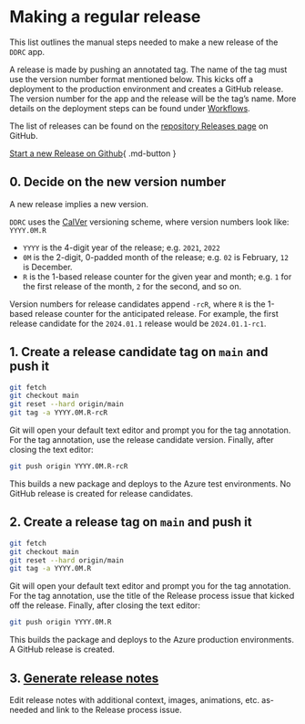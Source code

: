 # Making a regular release

This list outlines the manual steps needed to make a new release of the
`DDRC` app.

A release is made by pushing an annotated tag. The name of the tag must use
the version number format mentioned below. This kicks off a deployment to the
production environment and creates a GitHub release. The version number for the
app and the release will be the tag’s name. More details on the deployment steps
can be found under [Workflows](./workflows.md).

The list of releases can be found on the [repository Releases page](https://github.com/cal-itp/benefits/tags)
on GitHub.

[Start a new Release on Github](https://github.com/cal-itp/benefits/issues/new?labels=release&template=release.yml&title=Make+a+Release){ .md-button }

## 0. Decide on the new version number

A new release implies a new version.

`DDRC` uses the [CalVer](https://calver.org/) versioning scheme, where
version numbers look like: `YYYY.0M.R`

- `YYYY` is the 4-digit year of the release; e.g. `2021`, `2022`
- `0M` is the 2-digit, 0-padded month of the release; e.g. `02` is February, `12`
  is December.
- `R` is the 1-based release counter for the given year and month;
  e.g. `1` for the first release of the month, `2` for the second, and so on.

Version numbers for release candidates append `-rcR`, where `R` is the 1-based release counter for the anticipated release. For example, the first release candidate for the `2024.01.1` release would be `2024.01.1-rc1`.

## 1. Create a release candidate tag on `main` and push it

```bash
git fetch
git checkout main
git reset --hard origin/main
git tag -a YYYY.0M.R-rcR
```

Git will open your default text editor and prompt you for the tag annotation. For the tag annotation, use the release candidate version. Finally, after closing the text editor:

```bash
git push origin YYYY.0M.R-rcR
```

This builds a new package and deploys to the Azure test environments. No GitHub release is created for release candidates.

## 2. Create a release tag on `main` and push it

```bash
git fetch
git checkout main
git reset --hard origin/main
git tag -a YYYY.0M.R
```

Git will open your default text editor and prompt you for the tag annotation. For the tag annotation, use the title of the Release process issue that kicked off the release. Finally, after closing the text editor:

```bash
git push origin YYYY.0M.R
```

This builds the package and deploys to the Azure production environments. A GitHub release is created.

## 3. [Generate release notes](https://docs.github.com/en/repositories/releasing-projects-on-github/automatically-generated-release-notes)

Edit release notes with additional context, images, animations, etc. as-needed and link to the Release process issue.
